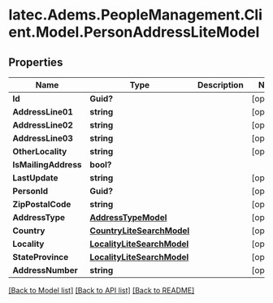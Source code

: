 # Iatec.Adems.PeopleManagement.Client.Model.PersonAddressLiteModel
## Properties

Name | Type | Description | Notes
------------ | ------------- | ------------- | -------------
**Id** | **Guid?** |  | [optional] 
**AddressLine01** | **string** |  | [optional] 
**AddressLine02** | **string** |  | [optional] 
**AddressLine03** | **string** |  | [optional] 
**OtherLocality** | **string** |  | [optional] 
**IsMailingAddress** | **bool?** |  | 
**LastUpdate** | **string** |  | [optional] 
**PersonId** | **Guid?** |  | [optional] 
**ZipPostalCode** | **string** |  | [optional] 
**AddressType** | [**AddressTypeModel**](AddressTypeModel.md) |  | [optional] 
**Country** | [**CountryLiteSearchModel**](CountryLiteSearchModel.md) |  | [optional] 
**Locality** | [**LocalityLiteSearchModel**](LocalityLiteSearchModel.md) |  | [optional] 
**StateProvince** | [**LocalityLiteSearchModel**](LocalityLiteSearchModel.md) |  | [optional] 
**AddressNumber** | **string** |  | [optional] 

[[Back to Model list]](../README.md#documentation-for-models) [[Back to API list]](../README.md#documentation-for-api-endpoints) [[Back to README]](../README.md)

